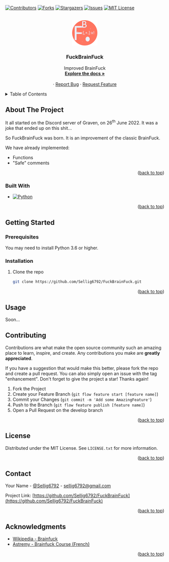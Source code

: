 <div id="top"></div>

<!-- PROJECT SHIELDS -->
[![Contributors][contributors-shield]][contributors-url]
[![Forks][forks-shield]][forks-url]
[![Stargazers][stars-shield]][stars-url]
[![Issues][issues-shield]][issues-url]
[![MIT License][license-shield]][license-url]



<!-- PROJECT LOGO -->
<br />
<div align="center">
  <a href="https://github.com/Sellig6792/FuckBrainFuck">
    <img src="assets/logo.png" alt="Logo" width="80" height="auto">
  </a>

  <h3 align="center">FuckBrainFuck</h3>
  <p align="center">
    Improved BrainFuck
    <br />
    <a href="./DOCUMENTATION.md"><strong>Explore the docs »</strong></a>
    <br />
    <br />
    ·
    <a href="https://github.com/Sellig6792/FuckBrainFuck/issues">Report Bug</a>
    ·
    <a href="https://github.com/Sellig6792/FuckBrainFuck/issues">Request Feature</a>
  </p>
</div>



<!-- TABLE OF CONTENTS -->
<details>
  <summary>Table of Contents</summary>
  <ol>
    <li>
      <a href="#about-the-project">About The Project</a>
      <ul>
        <li><a href="#built-with">Built With</a></li>
      </ul>
    </li>
    <li>
      <a href="#getting-started">Getting Started</a>
      <ul>
        <li><a href="#prerequisites">Prerequisites</a></li>
        <li><a href="#installation">Installation</a></li>
      </ul>
    </li>
    <li><a href="#usage">Usage</a></li>
    <li><a href="#contributing">Contributing</a></li>
    <li><a href="#license">License</a></li>
    <li><a href="#contact">Contact</a></li>
    <li><a href="#acknowledgments">Acknowledgments</a></li>
  </ol>
</details>



<!-- ABOUT THE PROJECT -->
## About The Project

It all started on the Discord server of Graven, on 26<sup>th</sup> June 2022.
It was a joke that ended up on this shit...

So FuckBrainFuck was born. It is an improvement of the classic BrainFuck.

We have already implemented:

- Functions
- "Safe" comments

<p align="right">(<a href="#top">back to top</a>)</p>



### Built With

* [![Python][python-shield]][python-url]

<p align="right">(<a href="#top">back to top</a>)</p>



<!-- GETTING STARTED -->
## Getting Started

### Prerequisites

You may need to install Python 3.6 or higher.

### Installation



1. Clone the repo
   ```sh
   git clone https://github.com/Sellig6792/FuckBrainFuck.git
   ```


<p align="right">(<a href="#top">back to top</a>)</p>



<!-- USAGE EXAMPLES -->
## Usage

Soon...

[//]: # (<p align="right">&#40;<a href="#top">back to top</a>&#41;</p>)


<!-- CONTRIBUTING -->
## Contributing

Contributions are what make the open source community such an amazing place to learn, inspire, and create.
Any contributions you make are **greatly appreciated**.

If you have a suggestion that would make this better, please fork the repo and create a pull request.
You can also simply open an issue with the tag "enhancement".
Don't forget to give the project a star! Thanks again!

1. Fork the Project
2. Create your Feature Branch (`git flow feature start [feature name]`)
3. Commit your Changes (`git commit -m 'Add some AmazingFeature'`)
4. Push to the Branch (`git flow feature publish [feature name]`)
5. Open a Pull Request on the develop branch

<p align="right">(<a href="#top">back to top</a>)</p>



<!-- LICENSE -->
## License

Distributed under the MIT License. See `LICENSE.txt` for more information.

<p align="right">(<a href="#top">back to top</a>)</p>



<!-- CONTACT -->
## Contact

Your Name - [@Sellig6792](https://twitter.com/Sellig6792) - sellig6792@gmail.com

Project Link: [https://github.com/Sellig6792/FuckBrainFuck](https://github.com/Sellig6792/FuckBrainFuck)

<p align="right">(<a href="#top">back to top</a>)</p>



<!-- ACKNOWLEDGMENTS -->
## Acknowledgments

* [Wikipedia - Brainfuck][wikipedia-brainfuck-url]
* [Astremy - Brainfuck Course (French)][astremy-brainfuck-pdf]
<p align="right">(<a href="#top">back to top</a>)</p>



<!-- MARKDOWN LINKS & IMAGES -->
<!-- https://www.markdownguide.org/basic-syntax/#reference-style-links -->
[contributors-shield]: https://img.shields.io/github/contributors/Sellig6792/FuckBrainFuck.svg?style=for-the-badge
[contributors-url]: https://github.com/Sellig6792/FuckBrainFuck/graphs/contributors
[forks-shield]: https://img.shields.io/github/forks/Sellig6792/FuckBrainFuck.svg?style=for-the-badge
[forks-url]: https://github.com/Sellig6792/FuckBrainFuck/network/members
[stars-shield]: https://img.shields.io/github/stars/Sellig6792/FuckBrainFuck.svg?style=for-the-badge
[stars-url]: https://github.com/Sellig6792/FuckBrainFuck/stargazers
[issues-shield]: https://img.shields.io/github/issues/Sellig6792/FuckBrainFuck.svg?style=for-the-badge
[issues-url]: https://github.com/Sellig6792/FuckBrainFuck/issues
[license-shield]: https://img.shields.io/github/license/Sellig6792/FuckBrainFuck.svg?style=for-the-badge
[license-url]: https://github.com/Sellig6792/FuckBrainFuck/blob/master/LICENSE.txt
[Python-url]: https://www.python.org/
[Python-shield]: https://img.shields.io/badge/-Python-black.svg?style=for-the-badge&logo=python&colorB=555
[BrainFuck-url]: https://en.wikipedia.org/wiki/Brainfuck
[BrainFuck-shield]: https://img.shields.io/badge/-BrainFuck-black.svg?style=for-the-badge&logo=brainfuck&colorB=555

[graven-discord-url]: https://discord.gg/graven
[astremy-brainfuck-pdf]: https://cdn.discordapp.com/attachments/815331771197030441/824402769397940234/brainfuck.pdf
[wikipedia-brainfuck-url]: https://en.wikipedia.org/wiki/Brainfuck
